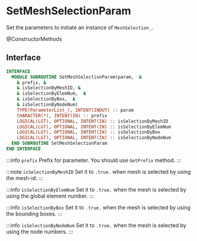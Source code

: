 # SetMeshSelectionParam

Set the parameters to initiate an instance of `MeshSelection_`.

<span class="badge badge--secondary"> @ConstructorMethods </span>

## Interface

```fortran
INTERFACE
  MODULE SUBROUTINE SetMeshSelectionParam(param,  &
    & prefix, &
    & isSelectionByMeshID, &
    & isSelectionByElemNum,  &
    & isSelectionByBox,  &
    & isSelectionByNodeNum)
    TYPE(ParameterList_), INTENT(INOUT) :: param
    CHARACTER(*), INTENT(IN) :: prefix
    LOGICAL(LGT), OPTIONAL, INTENT(IN) :: isSelectionByMeshID
    LOGICAL(LGT), OPTIONAL, INTENT(IN) :: isSelectionByElemNum
    LOGICAL(LGT), OPTIONAL, INTENT(IN) :: isSelectionByBox
    LOGICAL(LGT), OPTIONAL, INTENT(IN) :: isSelectionByNodeNum
  END SUBROUTINE SetMeshSelectionParam
END INTERFACE
```

:::info `prefix`
Prefix for parameter. You should use `GetPrefix` method.
:::

:::note `isSelectionByMeshID`
Set it to `.true.` when mesh is selected by using the mesh-id.
:::

:::info `isSelectionByElemNum`
Set it to `.true.` when the mesh is selected by using the global element number.
:::

:::info `isSelectionByBox`
Set it to `.true.` when the mesh is selected by using the bounding boxes.
:::

:::info `isSelectionByNodeNum`
Set it to `.true.` when the mesh is selected by using the node numbers.
:::
